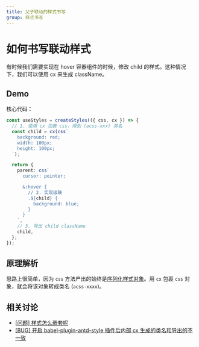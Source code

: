 ```yaml
---
title: 父子联动的样式书写
group: 样式书写
---
```


# 如何书写联动样式

有时候我们需要实现在 hover 容器组件的时候，修改 child 的样式。这种情况下，我们可以使用 cx 来生成 className。

## Demo

核心代码：

```ts
const useStyles = createStyles(({ css, cx }) => {
  // 1. 使用 cx 包裹 css，得到 (acss-xxx) 类名
  const child = cx(css`
    background: red;
    width: 100px;
    height: 100px;
  `);

  return {
    parent: css`
      cursor: pointer;

      &:hover {
        // 2. 实现级联
        .${child} {
          background: blue;
        }
      }
    `,
    // 3. 导出 child className
    child,
  };
});
```

<code src="./demos/NestElements.tsx"></code>

## 原理解析

思路上很简单，因为 `css` 方法产出的始终是[序列化样式对象](/zh-CN/api/create-styles#css)。用 `cx` 包裹 `css` 对象，就会将该对象转成类名 (`acss-xxxx`)。

## 相关讨论

- [[问题] 样式怎么嵌套呢](https://github.com/ant-design/antd-style/issues/54)
- [[BUG] 开启 babel-plugin-antd-style 插件后内部 cx 生成的类名和导出的不一致](https://github.com/ant-design/antd-style/issues/83)
